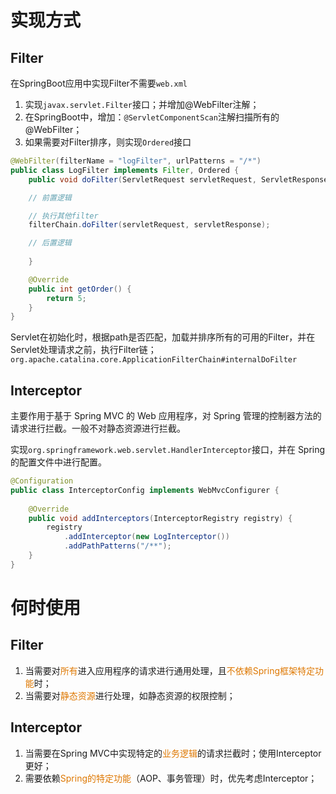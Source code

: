 
# 实现方式

## Filter

在SpringBoot应用中实现Filter不需要`web.xml`
1. 实现`javax.servlet.Filter`接口；并增加@WebFilter注解；
2. 在SpringBoot中，增加：`@ServletComponentScan`注解扫描所有的@WebFilter；
3. 如果需要对Filter排序，则实现`Ordered`接口

```java
@WebFilter(filterName = "logFilter", urlPatterns = "/*")  
public class LogFilter implements Filter, Ordered {
	public void doFilter(ServletRequest servletRequest, ServletResponse servletResponse, FilterChain filterChain) {

	// 前置逻辑

	// 执行其他filter
	filterChain.doFilter(servletRequest, servletResponse);  

	// 后置逻辑
	
	}

	@Override  
	public int getOrder() {  
	    return 5;  
	}
}
```

Servlet在初始化时，根据path是否匹配，加载并排序所有的可用的Filter，并在Servlet处理请求之前，执行Filter链；
`org.apache.catalina.core.ApplicationFilterChain#internalDoFilter`




## Interceptor

主要作用于基于 Spring MVC 的 Web 应用程序，对 Spring 管理的控制器方法的请求进行拦截。一般不对静态资源进行拦截。

实现`org.springframework.web.servlet.HandlerInterceptor`接口，并在 Spring 的配置文件中进行配置。
```java
@Configuration  
public class InterceptorConfig implements WebMvcConfigurer {  
    
    @Override  
    public void addInterceptors(InterceptorRegistry registry) {  
        registry
	        .addInterceptor(new LogInterceptor())
	        .addPathPatterns("/**");  
    }  
}
```



# 何时使用
## Filter

1. 当需要对<font color="#de7802">所有</font>进入应用程序的请求进行通用处理，且<font color="#de7802">不依赖Spring框架特定功能</font>时；
2. 当需要对<font color="#de7802">静态资源</font>进行处理，如静态资源的权限控制；

## Interceptor

1. 当需要在Spring MVC中实现特定的<font color="#de7802">业务逻辑</font>的请求拦截时；使用Interceptor更好；
2. 需要依赖<font color="#de7802">Spring的特定功能</font>（AOP、事务管理）时，优先考虑Interceptor；

